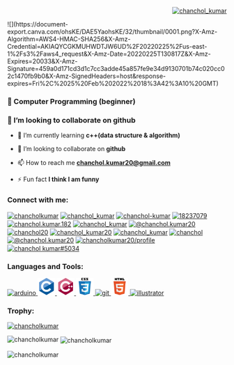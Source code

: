 <p align="right"> <a href="https://twitter.com/chanchol_kumar" target="blank"><img src="https://img.shields.io/twitter/follow/chanchol_kumar?logo=twitter&style=for-the-badge" alt="chanchol_kumar" /></a> </p>
![](https://document-export.canva.com/ohsKE/DAE5YaohsKE/32/thumbnail/0001.png?X-Amz-Algorithm=AWS4-HMAC-SHA256&X-Amz-Credential=AKIAQYCGKMUHWDTJW6UD%2F20220225%2Fus-east-1%2Fs3%2Faws4_request&X-Amz-Date=20220225T130817Z&X-Amz-Expires=20033&X-Amz-Signature=459a0d171cd3d1c7cc3adde45a857fe9e34d9130701b74c020cc02c1470fb9b0&X-Amz-SignedHeaders=host&response-expires=Fri%2C%2025%20Feb%202022%2018%3A42%3A10%20GMT)

### 👯 Computer Programming (beginner)
### 👯 I’m looking to collaborate on github 



- 🌱 I’m currently learning **c++(data structure & algorithm)**

- 👯 I’m looking to collaborate on **github**

- 📫 How to reach me **chanchol.kumar20@gmail.com**

- ⚡ Fun fact **I think I am funny**



<h3 align="left">Connect with me:</h3>
<p align="left">
<a href="https://dev.to/chancholkumar" target="blank"><img align="center" src="https://raw.githubusercontent.com/rahuldkjain/github-profile-readme-generator/master/src/images/icons/Social/devto.svg" alt="chancholkumar" height="30" width="40" /></a>
<a href="https://twitter.com/chanchol_kumar" target="blank"><img align="center" src="https://raw.githubusercontent.com/rahuldkjain/github-profile-readme-generator/master/src/images/icons/Social/twitter.svg" alt="chanchol_kumar" height="30" width="40" /></a>
<a href="https://linkedin.com/in/chanchol-kumar" target="blank"><img align="center" src="https://raw.githubusercontent.com/rahuldkjain/github-profile-readme-generator/master/src/images/icons/Social/linked-in-alt.svg" alt="chanchol-kumar" height="30" width="40" /></a>
<a href="https://stackoverflow.com/users/18237079" target="blank"><img align="center" src="https://raw.githubusercontent.com/rahuldkjain/github-profile-readme-generator/master/src/images/icons/Social/stack-overflow.svg" alt="18237079" height="30" width="40" /></a>
<a href="https://fb.com/chanchol.kumar.182" target="blank"><img align="center" src="https://raw.githubusercontent.com/rahuldkjain/github-profile-readme-generator/master/src/images/icons/Social/facebook.svg" alt="chanchol.kumar.182" height="30" width="40" /></a>
<a href="https://instagram.com/chanchol_kumar" target="blank"><img align="center" src="https://raw.githubusercontent.com/rahuldkjain/github-profile-readme-generator/master/src/images/icons/Social/instagram.svg" alt="chanchol_kumar" height="30" width="40" /></a>
<a href="https://medium.com/@chanchol.kumar20" target="blank"><img align="center" src="https://raw.githubusercontent.com/rahuldkjain/github-profile-readme-generator/master/src/images/icons/Social/medium.svg" alt="@chanchol.kumar20" height="30" width="40" /></a>
<a href="https://www.codechef.com/users/chanchol20" target="blank"><img align="center" src="https://cdn.jsdelivr.net/npm/simple-icons@3.1.0/icons/codechef.svg" alt="chanchol20" height="30" width="40" /></a>
<a href="https://www.hackerrank.com/chanchol_kumar20" target="blank"><img align="center" src="https://raw.githubusercontent.com/rahuldkjain/github-profile-readme-generator/master/src/images/icons/Social/hackerrank.svg" alt="chanchol_kumar20" height="30" width="40" /></a>
<a href="https://codeforces.com/profile/chanchol_kumar" target="blank"><img align="center" src="https://raw.githubusercontent.com/rahuldkjain/github-profile-readme-generator/master/src/images/icons/Social/codeforces.svg" alt="chanchol_kumar" height="30" width="40" /></a>
<a href="https://www.leetcode.com/chanchol" target="blank"><img align="center" src="https://raw.githubusercontent.com/rahuldkjain/github-profile-readme-generator/master/src/images/icons/Social/leet-code.svg" alt="chanchol" height="30" width="40" /></a>
<a href="https://www.hackerearth.com/@chanchol.kumar20" target="blank"><img align="center" src="https://raw.githubusercontent.com/rahuldkjain/github-profile-readme-generator/master/src/images/icons/Social/hackerearth.svg" alt="@chanchol.kumar20" height="30" width="40" /></a>
<a href="https://auth.geeksforgeeks.org/user/chancholkumar20/profile" target="blank"><img align="center" src="https://raw.githubusercontent.com/rahuldkjain/github-profile-readme-generator/master/src/images/icons/Social/geeks-for-geeks.svg" alt="chancholkumar20/profile" height="30" width="40" /></a>
<a href="https://discord.gg/chanchol kumar#5034" target="blank"><img align="center" src="https://raw.githubusercontent.com/rahuldkjain/github-profile-readme-generator/master/src/images/icons/Social/discord.svg" alt="chanchol kumar#5034" height="30" width="40" /></a>
</p>

<h3 align="left">Languages and Tools:</h3>
<p align="left"> <a href="https://www.arduino.cc/" target="_blank" rel="noreferrer"> <img src="https://cdn.worldvectorlogo.com/logos/arduino-1.svg" alt="arduino" width="40" height="40"/> </a> <a href="https://www.cprogramming.com/" target="_blank" rel="noreferrer"> <img src="https://raw.githubusercontent.com/devicons/devicon/master/icons/c/c-original.svg" alt="c" width="40" height="40"/> </a> <a href="https://www.w3schools.com/cpp/" target="_blank" rel="noreferrer"> <img src="https://raw.githubusercontent.com/devicons/devicon/master/icons/cplusplus/cplusplus-original.svg" alt="cplusplus" width="40" height="40"/> </a> <a href="https://www.w3schools.com/css/" target="_blank" rel="noreferrer"> <img src="https://raw.githubusercontent.com/devicons/devicon/master/icons/css3/css3-original-wordmark.svg" alt="css3" width="40" height="40"/> </a> <a href="https://git-scm.com/" target="_blank" rel="noreferrer"> <img src="https://www.vectorlogo.zone/logos/git-scm/git-scm-icon.svg" alt="git" width="40" height="40"/> </a> <a href="https://www.w3.org/html/" target="_blank" rel="noreferrer"> <img src="https://raw.githubusercontent.com/devicons/devicon/master/icons/html5/html5-original-wordmark.svg" alt="html5" width="40" height="40"/> </a> <a href="https://www.adobe.com/in/products/illustrator.html" target="_blank" rel="noreferrer"> <img src="https://www.vectorlogo.zone/logos/adobe_illustrator/adobe_illustrator-icon.svg" alt="illustrator" width="40" height="40"/> </a> </p>

<h3 align="left">Trophy:</h3>

<p align="left"> <a href="https://github.com/ryo-ma/github-profile-trophy"><img src="https://github-profile-trophy.vercel.app/?username=chancholkumar" alt="chancholkumar" /></a> </p>

<p><img align="left" src="https://github-readme-stats.vercel.app/api/top-langs?username=chancholkumar&show_icons=true&locale=en&layout=compact" alt="chancholkumar" /></p>

<p>&nbsp;<img align="center" src="https://github-readme-stats.vercel.app/api?username=chancholkumar&show_icons=true&locale=en" alt="chancholkumar" /></p>

<p><img align="center" src="https://github-readme-streak-stats.herokuapp.com/?user=chancholkumar&" alt="chancholkumar" /></p>

